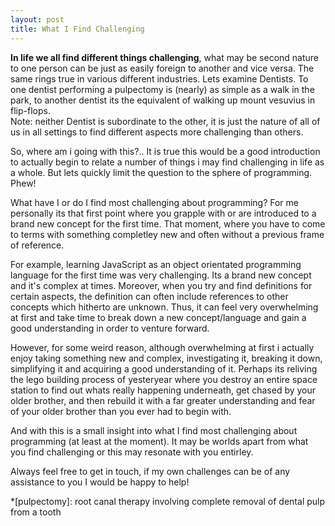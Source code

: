 ```yaml
---
layout: post
title: What I Find Challenging 
---
```


**In life we all find different things challenging**, what may be second nature to one person can be just as easily foreign to another and vice versa. The same rings true in various different industries. Lets examine Dentists. To one dentist performing a pulpectomy is (nearly) as simple as a walk in the park, to another dentist its the equivalent of walking up mount vesuvius in flip-flops.<br/> 
Note: neither Dentist is subordinate to the other, it is just the nature of all of us in all settings to find different aspects more challenging than others.

So, where am i going with this?.. It is true this would be a good introduction to actually begin to relate a number of things i may find challenging in life as a whole. But lets quickly limit the question to the sphere of programming. Phew!

What have I or do I find most challenging about programming? For me personally its that first point where you grapple with or are introduced to a brand new concept for the first time. That moment, where you have to come to terms with something completley new and often without a previous frame of reference. 

For example, learning JavaScript as an object orientated programming language for the first time was very challenging. Its a brand new concept and it's complex at times. Moreover, when you try and find definitions for certain aspects, the definition can often include references to other concepts which hitherto are unknown. Thus, it can feel very overwhelming at first and take time to break down a new concept/language and gain a good understanding in order to venture forward.

However, for some weird reason, although overwhelming at first i actually enjoy taking something new and complex, investigating it, breaking it down, simplifying it and acquiring a good understanding of it. Perhaps its reliving the lego building process of yesteryear where you destroy an entire space station to find out whats really happening underneath, get chased by your older brother, and then rebuild it with a far greater understanding and fear of your older brother than you ever had to begin with. 

And with this is a small insight into what I find most challenging about programming (at least at the moment). It may be worlds apart from what you find challenging or this may resonate with you entirley. 

Always feel free to get in touch, if my own challenges can be of any assistance to you I would be happy to help!


*[pulpectomy]: root canal therapy involving complete removal of dental pulp from a tooth